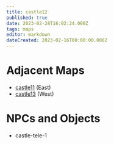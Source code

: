 ```yaml
---
title: castle12
published: true
date: 2023-02-28T16:02:24.000Z
tags: maps
editor: markdown
dateCreated: 2023-02-16T00:00:00.000Z
---
```



# Adjacent Maps
 * [castle11](/maps/castle11) (East)
 * [castle13](/maps/castle13) (West)

# NPCs and Objects
 * castle-tele-1
